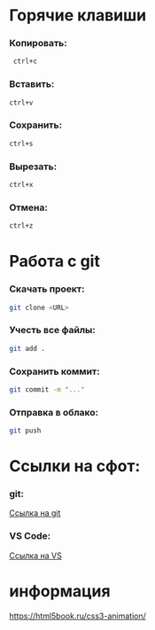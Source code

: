 # Горячие клавиши
### Копировать:
```bash
 ctrl+c
 ```
### Вставить:
```bash
ctrl+v
```
### Сохранить:
```bash
ctrl+s
```
### Вырезать:
```bash
ctrl+x
```
### Отмена:
```bash
ctrl+z
```
# Работа с git
### Скачать проект:
```bash
git clone <URL>
``` 
### Учесть все файлы:
```bash
git add .
```
### Сохранить коммит:
```bash
git commit -m "..."
```
### Отправка в облако:
```bash
git push
```


# Ссылки на сфот:
### git:
[Ссылка на git](https://git-scm.com/)
### VS Code:
[Ссылка на VS](https://code.visualstudio.com/)
# информация
https://html5book.ru/css3-animation/